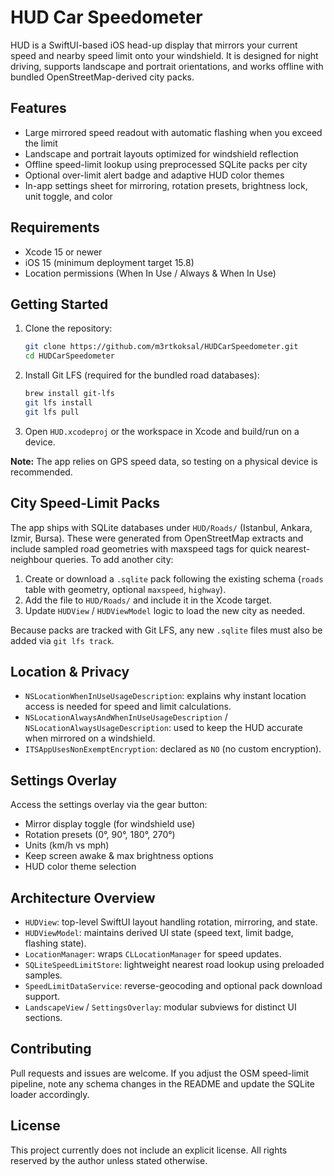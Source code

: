 # HUD Car Speedometer

HUD is a SwiftUI-based iOS head-up display that mirrors your current speed and nearby speed limit onto your windshield. It is designed for night driving, supports landscape and portrait orientations, and works offline with bundled OpenStreetMap-derived city packs.

## Features
- Large mirrored speed readout with automatic flashing when you exceed the limit
- Landscape and portrait layouts optimized for windshield reflection
- Offline speed-limit lookup using preprocessed SQLite packs per city
- Optional over-limit alert badge and adaptive HUD color themes
- In-app settings sheet for mirroring, rotation presets, brightness lock, unit toggle, and color

## Requirements
- Xcode 15 or newer
- iOS 15 (minimum deployment target 15.8)
- Location permissions (When In Use / Always & When In Use)

## Getting Started
1. Clone the repository:
   ```bash
   git clone https://github.com/m3rtkoksal/HUDCarSpeedometer.git
   cd HUDCarSpeedometer
   ```
2. Install Git LFS (required for the bundled road databases):
   ```bash
   brew install git-lfs
   git lfs install
   git lfs pull
   ```
3. Open `HUD.xcodeproj` or the workspace in Xcode and build/run on a device.

**Note:** The app relies on GPS speed data, so testing on a physical device is recommended.

## City Speed-Limit Packs
The app ships with SQLite databases under `HUD/Roads/` (Istanbul, Ankara, Izmir, Bursa). These were generated from OpenStreetMap extracts and include sampled road geometries with maxspeed tags for quick nearest-neighbour queries. To add another city:

1. Create or download a `.sqlite` pack following the existing schema (`roads` table with geometry, optional `maxspeed`, `highway`).
2. Add the file to `HUD/Roads/` and include it in the Xcode target.
3. Update `HUDView` / `HUDViewModel` logic to load the new city as needed.

Because packs are tracked with Git LFS, any new `.sqlite` files must also be added via `git lfs track`.

## Location & Privacy
- `NSLocationWhenInUseUsageDescription`: explains why instant location access is needed for speed and limit calculations.
- `NSLocationAlwaysAndWhenInUseUsageDescription` / `NSLocationAlwaysUsageDescription`: used to keep the HUD accurate when mirrored on a windshield.
- `ITSAppUsesNonExemptEncryption`: declared as `NO` (no custom encryption).

## Settings Overlay
Access the settings overlay via the gear button:
- Mirror display toggle (for windshield use)
- Rotation presets (0°, 90°, 180°, 270°)
- Units (km/h vs mph)
- Keep screen awake & max brightness options
- HUD color theme selection

## Architecture Overview
- `HUDView`: top-level SwiftUI layout handling rotation, mirroring, and state.
- `HUDViewModel`: maintains derived UI state (speed text, limit badge, flashing state).
- `LocationManager`: wraps `CLLocationManager` for speed updates.
- `SQLiteSpeedLimitStore`: lightweight nearest road lookup using preloaded samples.
- `SpeedLimitDataService`: reverse-geocoding and optional pack download support.
- `LandscapeView` / `SettingsOverlay`: modular subviews for distinct UI sections.

## Contributing
Pull requests and issues are welcome. If you adjust the OSM speed-limit pipeline, note any schema changes in the README and update the SQLite loader accordingly.

## License
This project currently does not include an explicit license. All rights reserved by the author unless stated otherwise.



